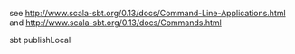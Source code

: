 see http://www.scala-sbt.org/0.13/docs/Command-Line-Applications.html and http://www.scala-sbt.org/0.13/docs/Commands.html


sbt publishLocal
